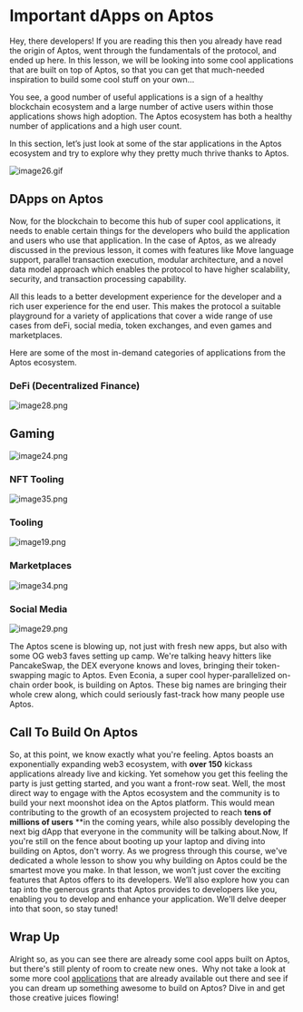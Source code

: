 # Important dApps on Aptos

Hey, there developers! If you are reading this then you already have read the origin of Aptos, went through the fundamentals of the protocol, and ended up here. In this lesson, we will be looking into some cool applications that are built on top of Aptos, so that you can get that much-needed inspiration to build some cool stuff on your own…

You see, a good number of useful applications is a sign of a healthy blockchain ecosystem and a large number of active users within those applications shows high adoption. The Aptos ecosystem has both a healthy number of applications and a high user count.

In this section, let’s just look at some of the star applications in the Aptos ecosystem and try to explore why they pretty much thrive thanks to Aptos.

![image26.gif](Lesson%204%20Important%20dApps%20on%20Aptos%20a11ad69aabac40abb1d2508560a79203/image26.gif)

## DApps on Aptos

Now, for the blockchain to become this hub of super cool applications, it needs to enable certain things for the developers who build the application and users who use that application. In the case of Aptos, as we already discussed in the previous lesson, it comes with features like Move language support, parallel transaction execution, modular architecture, and a novel data model approach which enables the protocol to have higher scalability, security, and transaction processing capability.

All this leads to a better development experience for the developer and a rich user experience for the end user. This makes the protocol a suitable playground for a variety of applications that cover a wide range of use cases from deFi, social media, token exchanges, and even games and marketplaces.

Here are some of the most in-demand categories of applications from the Aptos ecosystem.

### DeFi (Decentralized Finance)

![image28.png](Lesson%204%20Important%20dApps%20on%20Aptos%20a11ad69aabac40abb1d2508560a79203/image28.png)

## Gaming

![image24.png](Lesson%204%20Important%20dApps%20on%20Aptos%20a11ad69aabac40abb1d2508560a79203/image24.png)

### NFT Tooling

![image35.png](Lesson%204%20Important%20dApps%20on%20Aptos%20a11ad69aabac40abb1d2508560a79203/image35.png)

### Tooling

![image19.png](Lesson%204%20Important%20dApps%20on%20Aptos%20a11ad69aabac40abb1d2508560a79203/image19.png)

### Marketplaces

![image34.png](Lesson%204%20Important%20dApps%20on%20Aptos%20a11ad69aabac40abb1d2508560a79203/image34.png)

### Social Media

![image29.png](Lesson%204%20Important%20dApps%20on%20Aptos%20a11ad69aabac40abb1d2508560a79203/image29.png)

The Aptos scene is blowing up, not just with fresh new apps, but also with some OG web3 faves setting up camp. We're talking heavy hitters like PancakeSwap, the DEX everyone knows and loves, bringing their token-swapping magic to Aptos. Even Econia, a super cool hyper-parallelized on-chain order book, is building on Aptos. These big names are bringing their whole crew along, which could seriously fast-track how many people use Aptos.

## Call To Build On Aptos

So, at this point, we know exactly what you're feeling. Aptos boasts an exponentially expanding web3 ecosystem, with **over 150** kickass applications already live and kicking. Yet somehow you get this feeling the party is just getting started, and you want a front-row seat. Well, the most direct way to engage with the Aptos ecosystem and the community is to build your next moonshot idea on the Aptos platform. This would mean contributing to the growth of an ecosystem projected to reach **tens of millions of users** **in the coming years, while also possibly developing the next big dApp that everyone in the community will be talking about.Now, If you're still on the fence about booting up your laptop and diving into building on Aptos, don't worry. As we progress through this course, we've dedicated a whole lesson to show you why building on Aptos could be the smartest move you make. In that lesson, we won’t just cover the exciting features that Aptos offers to its developers. We’ll also explore how you can tap into the generous grants that Aptos provides to developers like you, enabling you to develop and enhance your application. We'll delve deeper into that soon, so stay tuned!

## Wrap Up

Alright so, as you can see there are already some cool apps built on Aptos, but there's still plenty of room to create new ones.  Why not take a look at some more cool [applications](https://aptosfoundation.org/ecosystem/projects/all) that are already available out there and see if you can dream up something awesome to build on Aptos? Dive in and get those creative juices flowing!